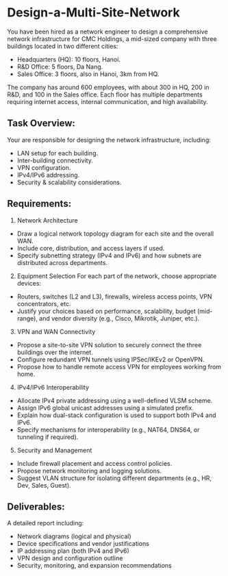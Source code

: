 # Design-a-Multi-Site-Network

You have been hired as a network engineer to design a comprehensive network infrastructure for CMC Holdings, a mid-sized company with three buildings located in two different cities:
- Headquarters (HQ): 10 floors, Hanoi.
- R&D Office: 5 floors, Da Nang.
- Sales Office: 3 floors, also in Hanoi, 3km from HQ. 

The company has around 600 employees, with about 300 in HQ, 200 in R&D, and 100 in the Sales office. Each floor has multiple departments requiring internet access, internal communication, and high availability.

## Task Overview:

Your are responsible for designing the network infrastructure, including:
- LAN setup for each building.
- Inter-building connectivity.
- VPN configuration.
- IPv4/IPv6 addressing.
- Security & scalability considerations.

## Requirements:

1. Network Architecture
- Draw a logical network topology diagram for each site and the overall WAN.
- Include core, distribution, and access layers if used.
- Specify subnetting strategy (IPv4 and IPv6) and how subnets are distributed across departments.

2. Equipment Selection
For each part of the network, choose appropriate devices:
- Routers, switches (L2 and L3), firewalls, wireless access points, VPN concentrators, etc.
- Justify your choices based on performance, scalability, budget (mid-range), and vendor diversity (e.g., Cisco, Mikrotik, Juniper, etc.).

3. VPN and WAN Connectivity
- Propose a site-to-site VPN solution to securely connect the three buildings over the internet.
- Configure redundant VPN tunnels using IPSec/IKEv2 or OpenVPN.
- Propose how to handle remote access VPN for employees working from home.

4. IPv4/IPv6 Interoperability
- Allocate IPv4 private addressing using a well-defined VLSM scheme.
- Assign IPv6 global unicast addresses using a simulated prefix.
- Explain how dual-stack configuration is used to support both IPv4 and IPv6.
- Specify mechanisms for interoperability (e.g., NAT64, DNS64, or tunneling if required).

5. Security and Management
- Include firewall placement and access control policies.
- Propose network monitoring and logging solutions.
- Suggest VLAN structure for isolating different departments (e.g., HR, Dev, Sales, Guest).

## Deliverables:
A detailed report including:
- Network diagrams (logical and physical)
- Device specifications and vendor justifications
- IP addressing plan (both IPv4 and IPv6)
- VPN design and configuration outline
- Security, monitoring, and expansion recommendations